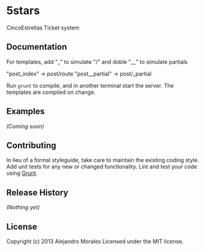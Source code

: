 # 5stars

CincoEstrellas Ticket system

## Documentation

For templates, add "_" to simulate "/" and doble "__" to simulate partials

"post_index" -> post/route
"post__partial" -> post/_partial

Run `grunt` to compile, and in another terminal start the server. The templates
are compiled on change.

## Examples
_(Coming soon)_

## Contributing
In lieu of a formal styleguide, take care to maintain the existing coding style. Add unit tests for any new or changed functionality. Lint and test your code using [Grunt](http://gruntjs.com/).

## Release History
_(Nothing yet)_

## License
Copyright (c) 2013 Alejandro Morales
Licensed under the MIT license.
